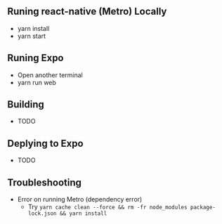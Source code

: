 ## Runing react-native (Metro) Locally
- yarn install
- yarn start

## Runing Expo
- Open another terminal
- yarn run web

## Building
- TODO

## Deplying to Expo
- TODO

## Troubleshooting
- Error on running Metro (dependency error)
    - Try `yarn cache clean --force && rm -fr node_modules package-lock.json && yarn install`